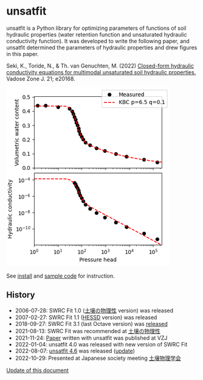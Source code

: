 # unsatfit

unsatfit is a Python library for optimizing parameters of functions of soil hydraulic properties (water retention function and unsaturated hydraulic conductivity function). It was developed to write the following paper, and unsatfit determined the parameters of hydraulic properties and drew figures in this paper.

Seki, K., Toride, N., & Th. van Genuchten, M. (2022) [Closed-form hydraulic conductivity equations for multimodal unsaturated soil hydraulic properties.](https://doi.org/10.1002/vzj2.20168) Vadose Zone J. 21; e20168.

![KBC](sample/KBC.png "KBC")

See [install](install.md) and [sample code](code.md) for instruction.

## History

- 2006-07-28: SWRC Fit 1.0 ([土壌の物理性](https://js-soilphysics.com/downloads/pdf/105067.pdf) version) was released 
- 2007-02-27: SWRC Fit 1.1 ([HESSD](http://dx.doi.org/10.5194/hessd-4-407-2007) version) was released
- 2018-09-27: SWRC Fit 3.1 (last Octave version) was [released](https://github.com/sekika/swrcfit/releases/tag/v3.1)
- 2021-08-13: SWRC Fit was recommended at [土壌の物理性](https://doi.org/10.34467/jssoilphysics.148.0_45)
- 2021-11-24: [Paper](https://doi.org/10.1002/vzj2.20168) written with unsatfit was published at VZJ
- 2022-01-04: unsatfit 4.0 was released with new version of SWRC Fit
- 2022-08-07: [unsatfit 4.6](https://pypi.org/project/unsatfit/#history) was released ([update](https://github.com/sekika/unsatfit/commits/main/unsatfit))
- 2022-10-29: Presented at Japanese society meeting [土壌物理学会](https://researchmap.jp/sekik/presentations/40340923)

[Update of this document](https://github.com/sekika/unsatfit/commits/main/docs)
